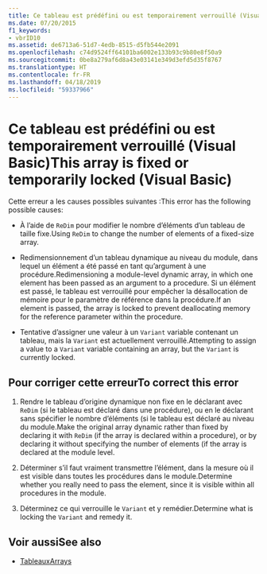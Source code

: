 ```yaml
---
title: Ce tableau est prédéfini ou est temporairement verrouillé (Visual Basic)
ms.date: 07/20/2015
f1_keywords:
- vbrID10
ms.assetid: de6713a6-51d7-4edb-8515-d5fb544e2091
ms.openlocfilehash: c74d9524ff64101ba6002e133b93c9b80e8f50a9
ms.sourcegitcommit: 0be8a279af6d8a43e03141e349d3efd5d35f8767
ms.translationtype: HT
ms.contentlocale: fr-FR
ms.lasthandoff: 04/18/2019
ms.locfileid: "59337966"
---
```

# <a name="this-array-is-fixed-or-temporarily-locked-visual-basic"></a><span data-ttu-id="c3c80-102">Ce tableau est prédéfini ou est temporairement verrouillé (Visual Basic)</span><span class="sxs-lookup"><span data-stu-id="c3c80-102">This array is fixed or temporarily locked (Visual Basic)</span></span>
<span data-ttu-id="c3c80-103">Cette erreur a les causes possibles suivantes :</span><span class="sxs-lookup"><span data-stu-id="c3c80-103">This error has the following possible causes:</span></span>  
  
-   <span data-ttu-id="c3c80-104">À l’aide de `ReDim` pour modifier le nombre d’éléments d’un tableau de taille fixe.</span><span class="sxs-lookup"><span data-stu-id="c3c80-104">Using `ReDim` to change the number of elements of a fixed-size array.</span></span>  
  
-   <span data-ttu-id="c3c80-105">Redimensionnement d’un tableau dynamique au niveau du module, dans lequel un élément a été passé en tant qu’argument à une procédure.</span><span class="sxs-lookup"><span data-stu-id="c3c80-105">Redimensioning a module-level dynamic array, in which one element has been passed as an argument to a procedure.</span></span> <span data-ttu-id="c3c80-106">Si un élément est passé, le tableau est verrouillé pour empêcher la désallocation de mémoire pour le paramètre de référence dans la procédure.</span><span class="sxs-lookup"><span data-stu-id="c3c80-106">If an element is passed, the array is locked to prevent deallocating memory for the reference parameter within the procedure.</span></span>  
  
-   <span data-ttu-id="c3c80-107">Tentative d’assigner une valeur à un `Variant` variable contenant un tableau, mais la `Variant` est actuellement verrouillé.</span><span class="sxs-lookup"><span data-stu-id="c3c80-107">Attempting to assign a value to a `Variant` variable containing an array, but the `Variant` is currently locked.</span></span>  
  
## <a name="to-correct-this-error"></a><span data-ttu-id="c3c80-108">Pour corriger cette erreur</span><span class="sxs-lookup"><span data-stu-id="c3c80-108">To correct this error</span></span>  
  
1. <span data-ttu-id="c3c80-109">Rendre le tableau d’origine dynamique non fixe en le déclarant avec `ReDim` (si le tableau est déclaré dans une procédure), ou en le déclarant sans spécifier le nombre d’éléments (si le tableau est déclaré au niveau du module.</span><span class="sxs-lookup"><span data-stu-id="c3c80-109">Make the original array dynamic rather than fixed by declaring it with `ReDim` (if the array is declared within a procedure), or by declaring it without specifying the number of elements (if the array is declared at the module level.</span></span>  
  
2. <span data-ttu-id="c3c80-110">Déterminer s’il faut vraiment transmettre l’élément, dans la mesure où il est visible dans toutes les procédures dans le module.</span><span class="sxs-lookup"><span data-stu-id="c3c80-110">Determine whether you really need to pass the element, since it is visible within all procedures in the module.</span></span>  
  
3. <span data-ttu-id="c3c80-111">Déterminez ce qui verrouille le `Variant` et y remédier.</span><span class="sxs-lookup"><span data-stu-id="c3c80-111">Determine what is locking the `Variant` and remedy it.</span></span>  
  
## <a name="see-also"></a><span data-ttu-id="c3c80-112">Voir aussi</span><span class="sxs-lookup"><span data-stu-id="c3c80-112">See also</span></span>

- [<span data-ttu-id="c3c80-113">Tableaux</span><span class="sxs-lookup"><span data-stu-id="c3c80-113">Arrays</span></span>](../../../visual-basic/programming-guide/language-features/arrays/index.md)
